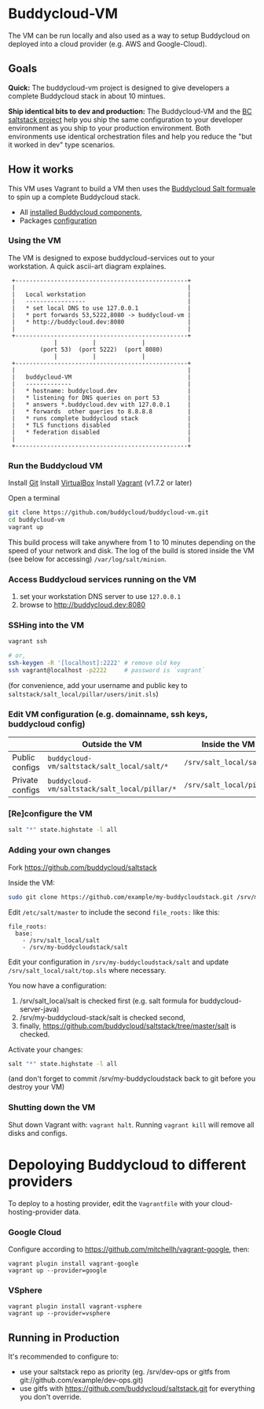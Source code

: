 # Buddycloud-VM

The VM can be run locally and also used as a way to setup Buddycloud on deployed into a cloud provider (e.g. AWS and Google-Cloud). 

## Goals

**Quick:** The buddycloud-vm project is designed to give developers a complete Buddycloud stack in about 10 mintues. 

**Ship identical bits to dev and production:** The Buddycloud-VM and the [BC saltstack project](https://github.com/buddycloud/saltstack) help you ship the same configuration to your developer environment as you ship to your production environment. Both environments use identical orchestration files and help you reduce the "but it worked in dev" type scenarios.

## How it works

This VM uses Vagrant to build a VM then uses the [Buddycloud Salt formuale](https://github.com/buddycloud/saltstack) to spin up a complete Buddycloud stack. 

- All [installed Buddycloud components](https://github.com/buddycloud/buddycloud-vm/blob/master/saltstack/salt_local/salt/top.sls), 
- Packages [configuration](https://github.com/buddycloud/saltstack/tree/master/salt)

### Using the VM

The VM is designed to expose buddycloud-services out to your workstation. A quick ascii-art diagram explaines.

```
 +-------------------------------------------------+ 
 |                                                 |
 |   Local workstation                             | 
 |   -----------------                             | 
 |   * set local DNS to use 127.0.0.1              | 
 |   * port forwards 53,5222,8080 -> buddycloud-vm | 
 |   * http://buddycloud.dev:8080                  |
 |                                                 | 
 +-------------------------------------------------+ 
             |          |             |
         (port 53)  (port 5222)  (port 8080)
             |          |             |
 +-------------------------------------------------+
 |                                                 |
 |   buddycloud-VM                                 |
 |   -------------                                 |
 |   * hostname: buddycloud.dev                    |
 |   * listening for DNS queries on port 53        |
 |   * answers *.buddycloud.dev with 127.0.0.1     |
 |   * forwards  other queries to 8.8.8.8          |
 |   * runs complete buddycloud stack              |
 |   * TLS functions disabled                      |
 |   * federation disabled                         |
 |                                                 |
 +-------------------------------------------------+
```

### Run the Buddycloud VM

Install [Git](http://git-scm.com/downloads)
Install [VirtualBox](https://www.virtualbox.org/wiki/Downloads)
Install [Vagrant](http://www.vagrantup.com/) (v1.7.2 or later)

Open a terminal

```bash
git clone https://github.com/buddycloud/buddycloud-vm.git
cd buddycloud-vm
vagrant up
```

This build process will take anywhere from 1 to 10 minutes depending on the speed of your network and disk. The log of the build is stored inside the VM (see below for accessing) `/var/log/salt/minion`.

### Access Buddycloud services running on the VM

1. set your workstation DNS server to use `127.0.0.1`
2. browse to http://buddycloud.dev:8080

### SSHing into the VM

```bash
vagrant ssh

# or, 
ssh-keygen -R '[localhost]:2222' # remove old key
ssh vagrant@localhost -p2222     # password is `vagrant`
```

(for convenience, add your username and public key to `saltstack/salt_local/pillar/users/init.sls`)

### Edit VM configuration (e.g. domainname, ssh keys, buddycloud config)

|                 | Outside the VM                                  | Inside the VM                      |
|-----------------|-------------------------------------------------|------------------------------------|
| Public configs  | `buddycloud-vm/saltstack/salt_local/salt/*`     | `/srv/salt_local/salt`             |     
| Private configs | `buddycloud-vm/saltstack/salt_local/pillar/*`   | `/srv/salt_local/pillar`           | 

### [Re]configure the VM

```bash
salt "*" state.highstate -l all
```

### Adding your own changes

Fork https://github.com/buddycloud/saltstack

Inside the VM:
```bash
sudo git clone https://github.com/example/my-buddycloudstack.git /srv/my-buddycloudstack
```

Edit `/etc/salt/master` to include the second `file_roots:` like this:
``` 
file_roots:
  base:
    - /srv/salt_local/salt
    - /srv/my-buddycloudstack/salt
```

Edit your configuration in `/srv/my-buddycloudstack/salt` and update `/srv/salt_local/salt/top.sls` where necessary.

You now have a configuration:
1. /srv/salt_local/salt is checked first (e.g. salt formula for buddycloud-server-java)
2. /srv/my-buddycloud-stack/salt is checked second,
3. finally, https://github.com/buddycloud/saltstack/tree/master/salt is checked. 

Activate your changes:
```bash
salt "*" state.highstate -l all
```

(and don't forget to commit /srv/my-buddycloudstack back to git before you destroy your VM)

### Shutting down the VM

Shut down Vagrant with: `vagrant halt`. Running `vagrant kill` will remove all disks and configs.

# Depoloying Buddycloud to different providers

To deploy to a hosting provider, edit the `Vagrantfile` with your cloud-hosting-provider data.

### Google Cloud

Configure according to https://github.com/mitchellh/vagrant-google, then:
```
vagrant plugin install vagrant-google
vagrant up --provider=google
```

### VSphere 
```
vagrant plugin install vagrant-vsphere
vagrant up --provider=vsphere
```

## Running in Production

It's recommended to configure to:
- use your saltstack repo as priority (eg. /srv/dev-ops or gitfs from git://github.com/example/dev-ops.git)
- use gitfs with https://github.com/buddycloud/saltstack.git for everything you don't override.
